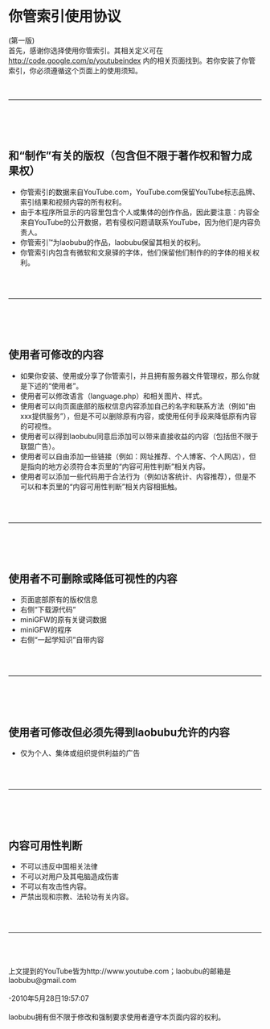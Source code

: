 <h1>你管索引使用协议</h1>
(第一版)<br>
首先，感谢你选择使用你管索引。其相关定义可在 <a href='http://code.google.com/p/youtubeindex'>http://code.google.com/p/youtubeindex</a> 内的相关页面找到。若你安装了你管索引，你必须遵循这个页面上的使用须知。<br>
<br>
<br>
<hr><br>
<br>
<br>
<h2>和“制作”有关的版权（包含但不限于著作权和智力成果权）</h2>
<ul>
<li>你管索引的数据来自YouTube.com，YouTube.com保留YouTube标志品牌、索引结果和视频内容的所有权利。</li>
<li>由于本程序所显示的内容里包含个人或集体的创作作品，因此要注意：内容全来自YouTube的公开数据，若有侵权问题请联系YouTube，因为他们是内容负责人。</li>
<li>你管索引™为laobubu的作品，laobubu保留其相关的权利。</li>
<li>你管索引内包含有微软和文泉驿的字体，他们保留他们制作的的字体的相关权利。</li>
</ul>
<br>
<br>
<hr><br>
<br>
<br>
<h2>使用者可修改的内容</h2>
<ul>
<li>如果你安装、使用或分享了你管索引，并且拥有服务器文件管理权，那么你就是下述的“使用者”。</li>
<li>使用者可以修改语言（language.php）和相关图片、样式。</li>
<li>使用者可以向页面底部的版权信息内容添加自己的名字和联系方法（例如“由xxx提供服务”），但是不可以删除原有内容，或使用任何手段来降低原有内容的可视性。</li>
<li>使用者可以得到laobubu同意后添加可以带来直接收益的内容（包括但不限于联盟广告）。</li>
<li>使用者可以自由添加一些链接（例如：网址推荐、个人博客、个人网店），但是指向的地方必须符合本页里的“内容可用性判断”相关内容。</li>
<li>使用者可以添加一些代码用于合法行为（例如访客统计、内容推荐），但是不可以和本页里的“内容可用性判断”相关内容相抵触。</li>
</ul>
<br>
<br>
<hr><br>
<br>
<br>
<h2>使用者不可删除或降低可视性的内容</h2>
<ul>
<li>页面底部原有的版权信息</li>
<li>右侧“下载源代码”</li>
<li>miniGFW的原有关键词数据</li>
<li>miniGFW的程序</li>
<li>右侧“一起学知识”自带内容</li>
</ul>
<br>
<br>
<hr><br>
<br>
<br>
<h2>使用者可修改但必须先得到laobubu允许的内容</h2>
<ul>
<li>仅为个人、集体或组织提供利益的广告</li>
</ul>
<br>
<br>
<hr><br>
<br>
<br>
<h2>内容可用性判断</h2>
<ul>
<li>不可以违反中国相关法律</li>
<li>不可以对用户及其电脑造成伤害</li>
<li>不可以有攻击性内容。</li>
<li>严禁出现和宗教、法轮功有关内容。</li>
</ul>
<br>
<br>
<hr><br>
<br>
<br>
上文提到的YouTube皆为http://www.youtube.com；laobubu的邮箱是laobubu@gmail.com<br>
<br>
-2010年5月28日19:57:07<br>
<br>
laobubu拥有但不限于修改和强制要求使用者遵守本页面内容的权利。